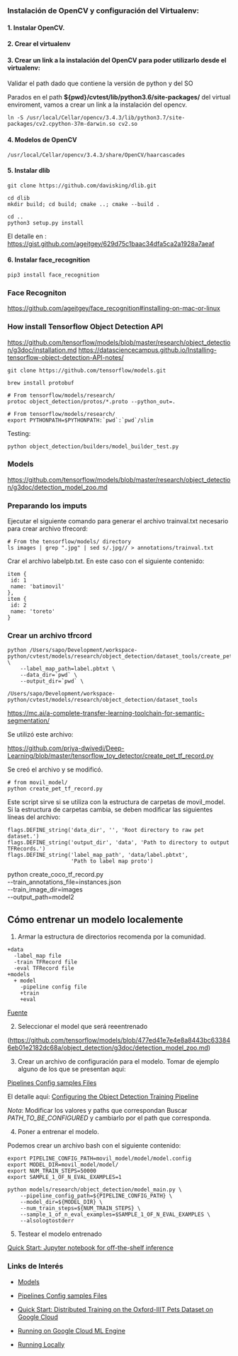 
### Instalación de OpenCV y configuración del Virtualenv:

#### 1. Instalar OpenCV.

#### 2. Crear el virtualenv

#### 3. Crear un link a la instalación del OpenCV para poder utilizarlo desde el virtualenv:

Validar el path dado que contiene la versión de python y del SO

Parados en el path **${pwd}/cvtest/lib/python3.6/site-packages/** del virtual enviroment, vamos a crear un link a la instalación del opencv.


```
ln -S /usr/local/Cellar/opencv/3.4.3/lib/python3.7/site-packages/cv2.cpython-37m-darwin.so cv2.so
```

#### 4. Modelos de OpenCV

```
/usr/local/Cellar/opencv/3.4.3/share/OpenCV/haarcascades
```


#### 5. Instalar dlib

```
git clone https://github.com/davisking/dlib.git

cd dlib
mkdir build; cd build; cmake ..; cmake --build .

cd ..
python3 setup.py install
```

El detalle en : https://gist.github.com/ageitgey/629d75c1baac34dfa5ca2a1928a7aeaf


#### 6. Instalar face_recognition

```
pip3 install face_recognition
```

### Face Recogniton

https://github.com/ageitgey/face_recognition#installing-on-mac-or-linux



### How install Tensorflow Object Detection API

https://github.com/tensorflow/models/blob/master/research/object_detection/g3doc/installation.md
https://datasciencecampus.github.io/Installing-tensorflow-object-detection-API-notes/

```
git clone https://github.com/tensorflow/models.git
```
```
brew install protobuf
```

```
# From tensorflow/models/research/
protoc object_detection/protos/*.proto --python_out=.
```

```
# From tensorflow/models/research/
export PYTHONPATH=$PYTHONPATH:`pwd`:`pwd`/slim
```
Testing:

```
python object_detection/builders/model_builder_test.py
```


### Models

https://github.com/tensorflow/models/blob/master/research/object_detection/g3doc/detection_model_zoo.md



### Preparando los imputs

Ejecutar el siguiente comando para generar el archivo trainval.txt necesario para crear archivo tfrecord:

```
# From the tensorflow/models/ directory
ls images | grep ".jpg" | sed s/.jpg// > annotations/trainval.txt
```

Crar el archivo labelpb.txt. En este caso con el siguiente contenido:

```
item {
 id: 1
 name: 'batimovil'
},
item {
 id: 2
 name: 'toreto'
}
```

### Crear un archivo tfrcord

```
python /Users/sapo/Development/workspace-python/cvtest/models/research/object_detection/dataset_tools/create_pet_tf_record.py \
    --label_map_path=label.pbtxt \
    --data_dir=`pwd` \
    --output_dir=`pwd` \
```

```
/Users/sapo/Development/workspace-python/cvtest/models/research/object_detection/dataset_tools
```

https://mc.ai/a-complete-transfer-learning-toolchain-for-semantic-segmentation/


Se utilizó este archivo:

https://github.com/priya-dwivedi/Deep-Learning/blob/master/tensorflow_toy_detector/create_pet_tf_record.py

Se creó el archivo y se modificó.

```
# from movil_model/
python create_pet_tf_record.py 
```
Este script sirve si se utiliza con la estructura de carpetas de movil_model.
Si la estructura de carpetas cambia, se deben modificar las siguientes líneas del archivo:

```
flags.DEFINE_string('data_dir', '', 'Root directory to raw pet dataset.')
flags.DEFINE_string('output_dir', 'data', 'Path to directory to output TFRecords.')
flags.DEFINE_string('label_map_path', 'data/label.pbtxt',
                    'Path to label map proto')
```


python create_coco_tf_record.py \
    --train_annotations_file=instances.json \
    --train_image_dir=images \
    --output_path=model2




## Cómo entrenar un modelo localemente

1. Armar la estructura de directorios recomenda por la comunidad. 

```
+data
  -label_map file
  -train TFRecord file
  -eval TFRecord file
+models
  + model
    -pipeline config file
    +train
    +eval
```    

[Fuente](https://github.com/tensorflow/models/blob/master/research/object_detection/g3doc/running_locally.md)


2. Seleccionar el model que será reeentrenado

(https://github.com/tensorflow/models/blob/477ed41e7e4e8a8443bc633846eb01e2182dc68a/object_detection/g3doc/detection_model_zoo.md)

3. Crear un archivo de configuración para el modelo. Tomar de ejemplo alguno de los que se presentan aqui:

[Pipelines Config samples Files](https://github.com/tensorflow/models/tree/master/research/object_detection/samples/configs)

El detalle aquí:
[Configuring the Object Detection Training Pipeline](https://github.com/tensorflow/models/blob/master/research/object_detection/g3doc/configuring_jobs.md)

*Nota*: Modificar los valores y paths que correspondan
Buscar *PATH_TO_BE_CONFIGURED* y cambiarlo por el path que corresponda.

4. Poner a entrenar el modelo.

Podemos crear un archivo bash con el siguiente contenido:

```
export PIPELINE_CONFIG_PATH=movil_model/model/model.config
export MODEL_DIR=movil_model/model/
export NUM_TRAIN_STEPS=50000
export SAMPLE_1_OF_N_EVAL_EXAMPLES=1

python models/research/object_detection/model_main.py \
    --pipeline_config_path=${PIPELINE_CONFIG_PATH} \
    --model_dir=${MODEL_DIR} \
    --num_train_steps=${NUM_TRAIN_STEPS} \
    --sample_1_of_n_eval_examples=$SAMPLE_1_OF_N_EVAL_EXAMPLES \
    --alsologtostderr
```

5. Testear el modelo entrenado

[Quick Start: Jupyter notebook for off-the-shelf inference](https://github.com/tensorflow/models/blob/master/research/object_detection/g3doc/running_notebook.md)


### Links de Interés


* [Models](https://github.com/tensorflow/models/blob/master/research/object_detection/g3doc/detection_model_zoo.md)

* [Pipelines Config samples Files](https://github.com/tensorflow/models/tree/master/research/object_detection/samples/configs)

* [Quick Start: Distributed Training on the Oxford-IIIT Pets Dataset on Google Cloud](https://github.com/tensorflow/models/blob/master/research/object_detection/g3doc/running_pets.md)

* [Running on Google Cloud ML Engine](https://github.com/tensorflow/models/blob/master/research/object_detection/g3doc/running_on_cloud.md)

* [Running Locally](https://github.com/tensorflow/models/blob/master/research/object_detection/g3doc/running_locally.md)